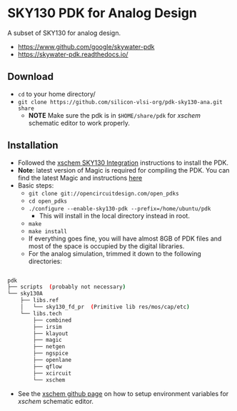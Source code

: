 # SKY130 PDK for Analog Design
 
A subset of SKY130 for analog design.

- https://www.github.com/google/skywater-pdk
- https://skywater-pdk.readthedocs.io/

## Download

- `cd` to your home directory/
- `git clone https://github.com/silicon-vlsi-org/pdk-sky130-ana.git share`
  - **NOTE** Make sure the pdk is in `$HOME/share/pdk` for _xschem_ schematic editor to work properly.

## Installation

- Followed the [xschem SKY130 Integration](https://xschem.sourceforge.io/stefan/xschem_man/tutorial_xschem_sky130.html) instructions to install the PDK.
- **Note**: latest version of Magic is required for compiling the PDK. You can find the latest Magic and instructions [here](https://github.com/silicon-vlsi-org/eda-magic)
- Basic steps:
  - `git clone git://opencircuitdesign.com/open_pdks`
  - `cd open_pdks`
  - `./configure --enable-sky130-pdk --prefix=/home/ubuntu/pdk`
    - This will install in the local directory instead in root.
  - `make`
  - `make install`
  - If everything goes fine, you will have almost 8GB of PDK files and most of the space is occupied by the digital libraries. 
  - For the analog simulation, trimmed it down to the following directories:

```bash

pdk
├── scripts  (probably not necessary)
└── sky130A
    ├── libs.ref
    │   └── sky130_fd_pr  (Primitive lib res/mos/cap/etc)
    └── libs.tech
        ├── combined
        ├── irsim
        ├── klayout
        ├── magic
        ├── netgen
        ├── ngspice
        ├── openlane
        ├── qflow
        ├── xcircuit
        └── xschem
```

- See the [xschem github page](https://github.com/silicon-vlsi-org/eda-xschem) on how to setup environment variables for _xschem_ schematic editor.
